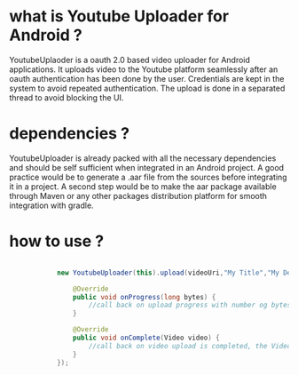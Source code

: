 # what is Youtube Uploader for Android ?
YoutubeUplaoder is a oauth 2.0 based video uploader for Android applications. It uploads video to the Youtube platform seamlessly after an oauth authentication has been done by the user.
Credentials are kept in the system to avoid repeated authentication.
The upload is done in a separated thread to avoid blocking the UI.

# dependencies ?
YoutubeUploader is already packed with all the necessary dependencies and should be self sufficient when integrated in an Android project.
A good practice would be to generate a .aar file from the sources before integrating it in a project.
A second step would be to make the aar package available through Maven or any other packages distribution platform for smooth integration with gradle.

# how to use ?

```java

            new YoutubeUploader(this).upload(videoUri,"My Title","My Description",new ArrayList<String>(), "unlisted",new YoutubeUploader.UploadCallback() {

                @Override
                public void onProgress(long bytes) {
                    //call back on upload progress with number og bytes already uploaded
                }

                @Override
                public void onComplete(Video video) {
                    //call back on video upload is completed, the Video object provides the video ID with the getId() methode
                }
            });